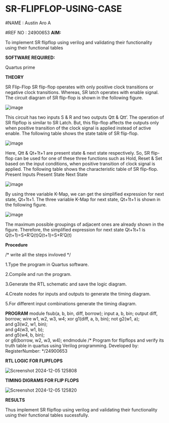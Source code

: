 # SR-FLIPFLOP-USING-CASE
#NAME : Austin Aro A

#REF NO : 24900653
**AIM:**

To implement  SR flipflop using verilog and validating their functionality using their functional tables

**SOFTWARE REQUIRED:**

Quartus prime

**THEORY**

SR Flip-Flop SR flip-flop operates with only positive clock transitions or negative clock transitions. Whereas, SR latch operates with enable signal. The circuit diagram of SR flip-flop is shown in the following figure.

![image](https://github.com/naavaneetha/SR-FLIPFLOP-USING-CASE/assets/154305477/0f710028-ad52-4d3e-9276-8714cf023a25)

 
This circuit has two inputs S & R and two outputs Qtt & Qtt’. The operation of SR flipflop is similar to SR Latch. But, this flip-flop affects the outputs only when positive transition of the clock signal is applied instead of active enable. The following table shows the state table of SR flip-flop.

![image](https://github.com/naavaneetha/SR-FLIPFLOP-USING-CASE/assets/154305477/dabfc4f4-87e3-4cbc-9472-f89ee1b5ed30)

 
Here, Qtt & Qt+1t+1 are present state & next state respectively. So, SR flip-flop can be used for one of these three functions such as Hold, Reset & Set based on the input conditions, when positive transition of clock signal is applied. The following table shows the characteristic table of SR flip-flop. Present Inputs Present State Next State

![image](https://github.com/naavaneetha/SR-FLIPFLOP-USING-CASE/assets/154305477/dd90d16c-aec5-4290-a586-e2346b1e9eb5)

 
By using three variable K-Map, we can get the simplified expression for next state, Qt+1t+1. The three variable K-Map for next state, Qt+1t+1 is shown in the following figure.

![image](https://github.com/naavaneetha/SR-FLIPFLOP-USING-CASE/assets/154305477/473efad6-d70b-4ca7-aeb7-898bbfca319f)

 
The maximum possible groupings of adjacent ones are already shown in the figure. Therefore, the simplified expression for next state Qt+1t+1 is Q(t+1)=S+R′Q(t)Q(t+1)=S+R′Q(t)

**Procedure**

/* write all the steps invloved */

1.Type the program in Quartus software.

2.Compile and run the program.

3.Generate the RTL schematic and save the logic diagram.

4.Create nodes for inputs and outputs to generate the timing diagram.

5.For different input combinations generate the timing diagram.

**PROGRAM**
module fsub(a, b, bin, diff, borrow);
input a, b, bin;
output diff, borrow;
wire w1, w2, w3, w4;
xor g1(diff, a, b, bin);
not g2(w1, a);          
and g3(w2, w1, bin);    
and g4(w3, w1, b);     
and g5(w4, b, bin);     
or g6(borrow, w2, w3, w4); 
endmodule
/* Program for flipflops and verify its truth table in quartus using Verilog programming. Developed by: RegisterNumber:
*/24900653

**RTL LOGIC FOR FLIPFLOPS**

![Screenshot 2024-12-05 125808](https://github.com/user-attachments/assets/ca2def2c-fdd6-4dbb-a666-fe5c858124b9)


**TIMING DIGRAMS FOR FLIP FLOPS**

![Screenshot 2024-12-05 125820](https://github.com/user-attachments/assets/e1592c6c-ce07-426f-aca5-ab03a39b2a22)


**RESULTS**

Thus implement SR flipflop using verilog and validating their functionality using their functional tables sucessfully.

